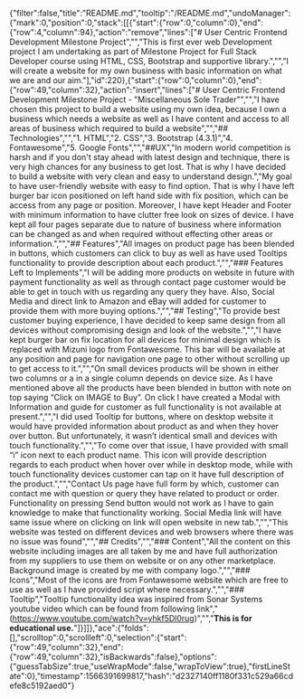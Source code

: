 {"filter":false,"title":"README.md","tooltip":"/README.md","undoManager":{"mark":0,"position":0,"stack":[[{"start":{"row":0,"column":0},"end":{"row":4,"column":94},"action":"remove","lines":["# User Centric Frontend Development Milestone Project","","This is first ever web Development project I am undertaking as part of Milestone Project for Full Stack Developer course using HTML, CSS, Bootstrap and supportive library.","","I will create a website for my own business with basic information on what we are and our aim."],"id":220},{"start":{"row":0,"column":0},"end":{"row":49,"column":32},"action":"insert","lines":["# User Centric Frontend Development Milestone Project - \"Miscellaneous Sole Trader\"","","I have chosen this project to build a website using my own idea, because I own a business which needs a website as well as I have content and access to all areas of business which required to build a website","","## Technologies","","1. HTML","2. CSS","3. Bootstrap (4.3.1)","4. Fontawesome","5. Google Fonts","","##UX","In modern world competition is harsh and if you don't stay ahead with latest design and technique, there is very high chances for any business to get lost. That is why I have decided to build a website with very clean and easy to understand design.","My goal to have user-friendly website with easy to find option. That is why I have left burger bar icon positioned on left hand side with fix position, which can be access from any page or position. Moreover, I have kept Header and Footer with minimum information to have clutter free look on sizes of device. I have kept all four pages separate due to nature of business where information can be changed as and when required without effecting other areas or information.","","## Features","All images on product page has been blended in buttons, which customers can click to buy as well as have used Tooltips functionality to provide description about each product.","","### Features Left to Implements","I will be adding more products on website in future with payment functionality as well as through contact page customer would be able to get in touch with us regarding any query they have. Also, Social Media and direct link to Amazon and eBay will added for customer to provide them with more buying options.","","## Testing","To provide best customer buying experience, I have decided to keep same design from all devices without compromising design and look of the website.","","I have kept burger bar on fix location for all devices for minimal design which is replaced with Mizuni logo from Fontawesome. This bar will be available at any position and page for navigation one page to other without scrolling up to get access to it.","","On small devices products will be shown in either two columns or a in a single column depends on device size. As I have mentioned above all the products have been blended in button with note on top saying “Click on IMAGE to Buy”. On click I have created a Modal with Information and guide for customer as full functionality is not available at present.","","I did used Tooltip for buttons, where on desktop website it would have provided information about product as and when they hover over button. But unfortunately, it wasn’t identical small and devices with touch functionality.","","To come over that issue, I have provided with small “i” icon next to each product name. This icon will provide description regards to each product when hover over while in desktop mode, while with touch functionality devices customer can tap on it have full description of the product.","","Contact Us page have full form by which, customer can contact me with question or query they have related to product or order. Functionality on pressing Send button would not work as I have to gain knowledge to make that functionality working. Social Media link will have same issue where on clicking on link will open website in new tab.","","This website was tested on different devices and web browsers where there was no issue was found","","## Credits","","### Content","All the content on this website including images are all taken by me and have full authorization from my suppliers to use them on website or on any other marketplace. Background image is created by me with company logo.","","### Icons","Most of the icons are from Fontawesome website which are free to use as well as I have provided script where necessary.","","### Tooltip","Tooltip functionality idea was inspired from Sonar Systems youtube video which can be found from following link","(https://www.youtube.com/watch?v=yhkf5Dl0rug)","","**This is for educational use.**"]}]]},"ace":{"folds":[],"scrolltop":0,"scrollleft":0,"selection":{"start":{"row":49,"column":32},"end":{"row":49,"column":32},"isBackwards":false},"options":{"guessTabSize":true,"useWrapMode":false,"wrapToView":true},"firstLineState":0},"timestamp":1566391699817,"hash":"d2327140ff1180f331c529a66cdefe8c5192aed0"}